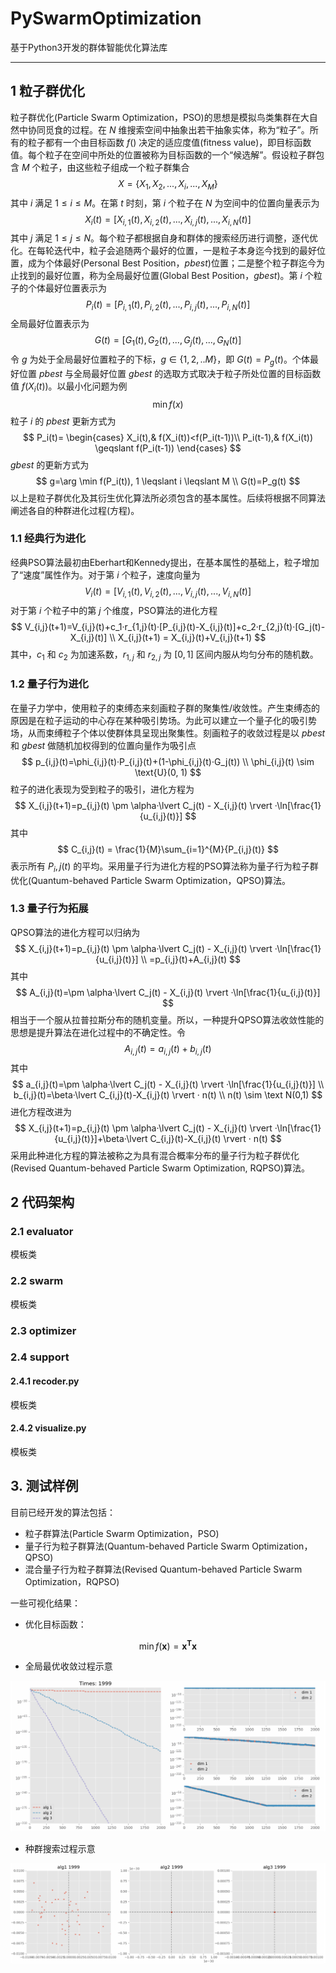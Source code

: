 # PySwarmOptimization

基于Python3开发的群体智能优化算法库

---

## 1 粒子群优化

粒子群优化(Particle Swarm Optimization，PSO)的思想是模拟鸟类集群在大自然中协同觅食的过程。在 $N$ 维搜索空间中抽象出若干抽象实体，称为“粒子”。所有的粒子都有一个由目标函数 $f()$ 决定的适应度值(fitness value)，即目标函数值。每个粒子在空间中所处的位置被称为目标函数的一个“候选解”。假设粒子群包含 $M$ 个粒子，由这些粒子组成一个粒子群集合
$$
X = \{ X_1, X_2, ..., X_i ,... , X_M \}
$$
其中 $i$ 满足 $1 \leqslant i \leqslant M$。在第 $t$ 时刻，第 $i$ 个粒子在 $N$ 为空间中的位置向量表示为
$$
X_i(t) = [X_{i,1}(t),X_{i,2}(t),...,X_{i,j}(t),...,X_{i,N}(t)]
$$
其中 $j$ 满足 $1 \leqslant j \leqslant N$。每个粒子都根据自身和群体的搜索经历进行调整，逐代优化。在每轮迭代中，粒子会追随两个最好的位置，一是粒子本身迄今找到的最好位置，成为个体最好(Personal Best Position，$pbest$)位置；二是整个粒子群迄今为止找到的最好位置，称为全局最好位置(Global Best Position，$gbest$)。第 $i$ 个粒子的个体最好位置表示为
$$
P_i(t) = [P_{i,1}(t),P_{i,2}(t),...,P_{i,j}(t),...,P_{i,N}(t)]
$$
全局最好位置表示为
$$
G(t) = [G_1(t),G_2(t),...,G_j(t),...,G_N(t)]
$$
令 $g$ 为处于全局最好位置粒子的下标，$g \in \{ 1,2,..M \}$，即 $G(t) = P_g(t)$。个体最好位置 $pbest$ 与全局最好位置 $gbest$ 的选取方式取决于粒子所处位置的目标函数值 $f(X_i(t))$。以最小化问题为例
$$
\min f(x)
$$
粒子 $i$ 的 $pbest$ 更新方式为
$$
P_i(t)= \begin{cases}
X_i(t),& f(X_i(t))<f(P_i(t-1))\\
P_i(t-1),& f(X_i(t)) \geqslant f(P_i(t-1))
\end{cases}
$$
$gbest$ 的更新方式为
$$
g=\arg \min f(P_i(t)), 1 \leqslant i \leqslant M  \\
G(t)=P_g(t)
$$
以上是粒子群优化及其衍生优化算法所必须包含的基本属性。后续将根据不同算法阐述各自的种群进化过程(方程)。

### 1.1 经典行为进化

经典PSO算法最初由Eberhart和Kennedy提出，在基本属性的基础上，粒子增加了“速度”属性作为。对于第 $i$ 个粒子，速度向量为
$$
V_i(t) = [V_{i,1}(t),V_{i,2}(t),...,V_{i,j}(t),...,V_{i,N}(t)]
$$
对于第 $i$ 个粒子中的第 $j$ 个维度，PSO算法的进化方程
$$
V_{i,j}(t+1)=V_{i,j}(t)+c_1·r_{1,j}(t)·[P_{i,j}(t)-X_{i,j}(t)]+c_2·r_{2,j}(t)·[G_j(t)-X_{i,j}(t)] \\
X_{i,j}(t+1) = X_{i,j}(t)+V_{i,j}(t+1)
$$
其中，$c_1$ 和 $c_2$ 为加速系数，$r_{1,j}$ 和 $r_{2,j}$ 为 $[0, 1]$ 区间内服从均匀分布的随机数。

### 1.2 量子行为进化

在量子力学中，使用粒子的束缚态来刻画粒子群的聚集性/收敛性。产生束缚态的原因是在粒子运动的中心存在某种吸引势场。为此可以建立一个量子化的吸引势场，从而束缚粒子个体以使群体具呈现出聚集性。刻画粒子的收敛过程是以 $pbest$ 和 $gbest$ 做随机加权得到的位置向量作为吸引点
$$
p_{i,j}(t)=\phi_{i,j}(t)·P_{i,j}(t)+(1-\phi_{i,j}(t)·G_j(t)) \\
\phi_{i,j}(t) \sim \text{U}(0, 1)
$$
粒子的进化表现为受到粒子的吸引，进化方程为
$$
X_{i,j}(t+1)=p_{i,j}(t) \pm \alpha·\lvert C_j(t) - X_{i,j}(t) \rvert ·\ln[\frac{1}{u_{i,j}(t)}]
$$
其中
$$
C_{i,j}(t) = \frac{1}{M}\sum_{i=1}^{M}{P_{i,j}(t)}
$$
表示所有 $P_i,j(t)$ 的平均。采用量子行为进化方程的PSO算法称为量子行为粒子群优化(Quantum-behaved Particle Swarm Optimization，QPSO)算法。

### 1.3  量子行为拓展

QPSO算法的进化方程可以归纳为
$$
X_{i,j}(t+1)=p_{i,j}(t) \pm \alpha·\lvert C_j(t) - X_{i,j}(t) \rvert ·\ln[\frac{1}{u_{i,j}(t)}] \\
=p_{i,j}(t)+A_{i,j}(t)
$$
其中
$$
A_{i,j}(t)=\pm \alpha·\lvert C_j(t) - X_{i,j}(t) \rvert ·\ln[\frac{1}{u_{i,j}(t)}]
$$
相当于一个服从拉普拉斯分布的随机变量。所以，一种提升QPSO算法收敛性能的思想是提升算法在进化过程中的不确定性。令
$$
A_{i,j}(t)=a_{i,j}(t)+b_{i,j}(t)
$$
其中
$$
a_{i,j}(t)=\pm \alpha·\lvert C_j(t) - X_{i,j}(t) \rvert ·\ln[\frac{1}{u_{i,j}(t)}] \\
b_{i,j}(t)=\beta·\lvert C_{i,j}(t)-X_{i,j}(t) \rvert · n(t) \\
n(t) \sim \text N(0,1)
$$
进化方程改进为
$$
X_{i,j}(t+1)=p_{i,j}(t) \pm \alpha·\lvert C_j(t) - X_{i,j}(t) \rvert ·\ln[\frac{1}{u_{i,j}(t)}]+\beta·\lvert C_{i,j}(t)-X_{i,j}(t) \rvert · n(t)
$$
采用此种进化方程的算法被称之为具有混合概率分布的量子行为粒子群优化(Revised Quantum-behaved Particle Swarm Optimization, RQPSO)算法。

## 2 代码架构

### 2.1 evaluator

模板类



### 2.2 swarm

模板类



### 2.3 optimizer



### 2.4 support

#### 2.4.1 recoder.py

模板类



#### 2.4.2 visualize.py

模板类







## 3. 测试样例













目前已经开发的算法包括：

- 粒子群算法(Particle Swarm Optimization，PSO)
- 量子行为粒子群算法(Quantum-behaved Particle Swarm Optimization，QPSO)
- 混合量子行为粒子群算法(Revised Quantum-behaved Particle Swarm Optimization，RQPSO)

一些可视化结果：

- 优化目标函数：

$$
\min f(\mathbf{x})=\mathbf{x^Tx}
$$

- 全局最优收敛过程示意

![](.\doc\gbest.png)

- 种群搜索过程示意

![](.\doc\pbest.png)

